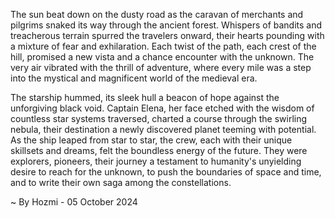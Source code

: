 
The sun beat down on the dusty road as the caravan of merchants and pilgrims snaked its way through the ancient forest. Whispers of bandits and treacherous terrain spurred the travelers onward, their hearts pounding with a mixture of fear and exhilaration. Each twist of the path, each crest of the hill, promised a new vista and a chance encounter with the unknown. The very air vibrated with the thrill of adventure, where every mile was a step into the mystical and magnificent world of the medieval era.

The starship hummed, its sleek hull a beacon of hope against the unforgiving black void. Captain Elena, her face etched with the wisdom of countless star systems traversed, charted a course through the swirling nebula, their destination a newly discovered planet teeming with potential. As the ship leaped from star to star, the crew, each with their unique skillsets and dreams, felt the boundless energy of the future. They were explorers, pioneers, their journey a testament to humanity's unyielding desire to reach for the unknown, to push the boundaries of space and time, and to write their own saga among the constellations. 

~ By Hozmi - 05 October 2024
